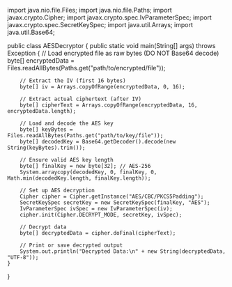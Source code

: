 import java.nio.file.Files;
import java.nio.file.Paths;
import javax.crypto.Cipher;
import javax.crypto.spec.IvParameterSpec;
import javax.crypto.spec.SecretKeySpec;
import java.util.Arrays;
import java.util.Base64;

public class AESDecryptor {
    public static void main(String[] args) throws Exception {
        // Load encrypted file as raw bytes (DO NOT Base64 decode)
        byte[] encryptedData = Files.readAllBytes(Paths.get("path/to/encrypted/file"));

        // Extract the IV (first 16 bytes)
        byte[] iv = Arrays.copyOfRange(encryptedData, 0, 16);

        // Extract actual ciphertext (after IV)
        byte[] cipherText = Arrays.copyOfRange(encryptedData, 16, encryptedData.length);

        // Load and decode the AES key
        byte[] keyBytes = Files.readAllBytes(Paths.get("path/to/key/file"));
        byte[] decodedKey = Base64.getDecoder().decode(new String(keyBytes).trim());

        // Ensure valid AES key length
        byte[] finalKey = new byte[32]; // AES-256
        System.arraycopy(decodedKey, 0, finalKey, 0, Math.min(decodedKey.length, finalKey.length));

        // Set up AES decryption
        Cipher cipher = Cipher.getInstance("AES/CBC/PKCS5Padding");
        SecretKeySpec secretKey = new SecretKeySpec(finalKey, "AES");
        IvParameterSpec ivSpec = new IvParameterSpec(iv);
        cipher.init(Cipher.DECRYPT_MODE, secretKey, ivSpec);

        // Decrypt data
        byte[] decryptedData = cipher.doFinal(cipherText);

        // Print or save decrypted output
        System.out.println("Decrypted Data:\n" + new String(decryptedData, "UTF-8"));
    }
}